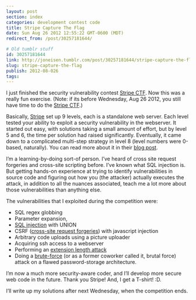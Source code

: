 ```yaml
---
layout: post
section: index
categories: development contest code
title: Stripe Capture The Flag
date: Sun Aug 26 2012 12:55:22 GMT-0600 (MDT)
redirect_from: /post/30257181644/

# Old tumblr stuff
id: 30257181644
link: http://joneisen.tumblr.com/post/30257181644/stripe-capture-the-flag
slug: stripe-capture-the-flag
publish: 2012-08-026
tags:
---
```



I just finished the security vulnerability contest [Stripe CTF](https://stripe.com/blog/capture-the-flag-20). Now this was a really fun exercise. (Note: if its before Wednesday, Aug 26 2012, you still have time to do the [Stripe CTF](https://stripe-ctf.com).)

Basically, [Stripe](http://stripe.com) set up 9 levels, each is a standalone web server. Each level tested your ability to exploit a security vulnerability in the webserver. It started out easy, with solutions taking a small amount of effort, but by level 5 and 6, the time per solution had raised significantly. Eventually, it came down to a complicated multi-step strategy in level 8 (level numbers were
0-based, naturally). You can read more about it in their [blog post](https://stripe.com/blog/capture-the-flag-20).

I’m a learning-by-doing sort-of person. I’ve heard of cross site request forgeries and cross-site scripting before. I’ve known what SQL injection is. But getting hands-on experience at trying to identify vulnerabilities in source code and figuring out how you (the attacker) actually executes the attack, in addition to all the nuances associated, teach me a lot more about those vulnerabilities than anything else.

The vulnerabilities that I exploited during the competition were:

-   SQL regex globbing
-   Parameter expansion,
-   [SQL injection](http://en.wikipedia.org/wiki/SQL_injection) with
    UNION
-   CSRF ([cross-site request
    forgeries](http://en.wikipedia.org/wiki/Cross-site_request_forgery))
    with javascript injection
-   Arbitrary code uploads using a picture uploader
-   Acquiring ssh access to a webserver
-   Performing an [extension length
    attack](https://blog.whitehatsec.com/hash-length-extension-attacks/)
-   Doing a
    [brute-force](http://en.wikipedia.org/wiki/Brute-force_attack) (or
    as a former coworker called it, brutal force) attack on a flawed
    password-storage architecture.

I’m now a much more security-aware coder, and I’ll develop more secure web code in the future. Thank you Stripe! And, I get a T-shirt! :D.

I’ll write up my solutions after next Wednesday, when the competition ends.

